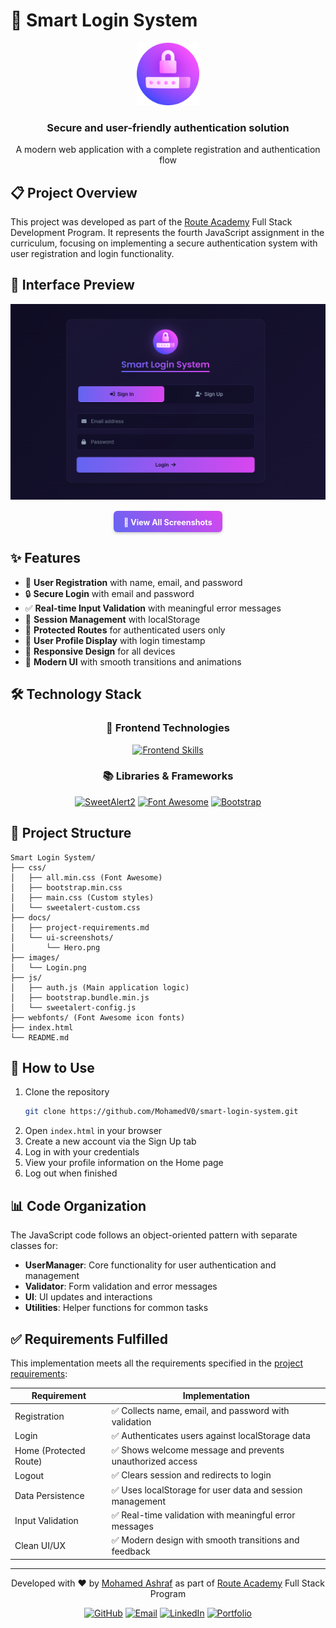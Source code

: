 # 🔐 Smart Login System

<div align="center">
  <img src="./images/auth.png" alt="Smart Login System Logo" width="100">
  <h3>Secure and user-friendly authentication solution</h3>
  <p>A modern web application with a complete registration and authentication flow</p>
</div>

## 📋 Project Overview

This project was developed as part of the [Route Academy](https://www.linkedin.com/company/routeacademy/) Full Stack Development Program. It represents the fourth JavaScript assignment in the curriculum, focusing on implementing a secure authentication system with user registration and login functionality.

## 💫 Interface Preview

<div align="center">
  <img src="docs/ui-screenshots/Hero.png" alt="Smart Login System Interface" width="800">
  
  <a href="docs/ui-screenshots" style="display: inline-block; margin-top: 15px; padding: 8px 16px; background: linear-gradient(45deg, #6366f1, #d946ef); color: white; text-decoration: none; border-radius: 6px; font-weight: bold; box-shadow: 0 2px 4px rgba(0,0,0,0.2); transition: all 0.3s ease;">
    <span style="vertical-align: middle; font-size: 0.9em;">📸 View All Screenshots</span>
  </a>
</div>

## ✨ Features

- 📝 **User Registration** with name, email, and password
- 🔒 **Secure Login** with email and password
- ✅ **Real-time Input Validation** with meaningful error messages
- 🔑 **Session Management** with localStorage
- 🚪 **Protected Routes** for authenticated users only
- 👤 **User Profile Display** with login timestamp
- 📱 **Responsive Design** for all devices
- 🎨 **Modern UI** with smooth transitions and animations

## 🛠️ Technology Stack

<div align="center">

### 🎨 Frontend Technologies
[![Frontend Skills](https://skillicons.dev/icons?i=html,css,js,bootstrap)](https://skillicons.dev)

### 📚 Libraries & Frameworks
[![SweetAlert2](https://img.shields.io/badge/SweetAlert2-8A2BE2?style=for-the-badge&logo=javascript&logoColor=white&style=plastic)](https://sweetalert2.github.io/)
[![Font Awesome](https://img.shields.io/badge/Font_Awesome-528DD7?style=for-the-badge&logo=font-awesome&logoColor=white&style=plastic)](https://fontawesome.com/)
[![Bootstrap](https://img.shields.io/badge/Bootstrap-7952B3?style=for-the-badge&logo=bootstrap&logoColor=white&style=plastic)](https://getbootstrap.com/)

</div>

## 📁 Project Structure

```
Smart Login System/
├── css/
│   ├── all.min.css (Font Awesome)
│   ├── bootstrap.min.css
│   ├── main.css (Custom styles)
│   └── sweetalert-custom.css
├── docs/
│   ├── project-requirements.md
│   └── ui-screenshots/
│       └── Hero.png
├── images/
│   └── Login.png
├── js/
│   ├── auth.js (Main application logic)
│   ├── bootstrap.bundle.min.js
│   └── sweetalert-config.js
├── webfonts/ (Font Awesome icon fonts)
├── index.html
└── README.md
```

## 🚀 How to Use

1. Clone the repository
   ```bash
   git clone https://github.com/MohamedV0/smart-login-system.git
   ```
2. Open `index.html` in your browser
3. Create a new account via the Sign Up tab
4. Log in with your credentials
5. View your profile information on the Home page
6. Log out when finished

## 📊 Code Organization

The JavaScript code follows an object-oriented pattern with separate classes for:

- **UserManager**: Core functionality for user authentication and management
- **Validator**: Form validation and error messages
- **UI**: UI updates and interactions
- **Utilities**: Helper functions for common tasks

## ✅ Requirements Fulfilled

This implementation meets all the requirements specified in the [project requirements](./docs/project-requirements.md):

| Requirement | Implementation |
|-------------|----------------|
| Registration | ✅ Collects name, email, and password with validation |
| Login | ✅ Authenticates users against localStorage data |
| Home (Protected Route) | ✅ Shows welcome message and prevents unauthorized access |
| Logout | ✅ Clears session and redirects to login |
| Data Persistence | ✅ Uses localStorage for user data and session management |
| Input Validation | ✅ Real-time validation with meaningful error messages |
| Clean UI/UX | ✅ Modern design with smooth transitions and feedback |

---

<div align="center">
  <p>Developed with ❤️ by <a href="https://github.com/MohamedV0">Mohamed Ashraf</a> as part of <a href="https://www.linkedin.com/company/routeacademy/">Route Academy</a> Full Stack Program</p>
  <p>
    <a href="https://github.com/MohamedV0"><img src="https://img.shields.io/badge/GitHub-MohamedV0-181717?style=flat&logo=github&logoColor=white" alt="GitHub"></a>
    <a href="mailto:mohamed.ashraf.v0@gmail.com"><img src="https://img.shields.io/badge/Contact-Email-EA4335?style=flat&logo=gmail&logoColor=white" alt="Email"></a>
    <a href="https://www.linkedin.com/in/mohamed-ashraf-v0/"><img src="https://img.shields.io/badge/LinkedIn-Profile-0A66C2?style=flat&logo=linkedin&logoColor=white" alt="LinkedIn"></a>
    <a href="https://mohamedv0.netlify.app/"><img src="https://img.shields.io/badge/Portfolio-Website-00C7B7?style=flat&logo=netlify&logoColor=white" alt="Portfolio"></a>
  </p>
</div>